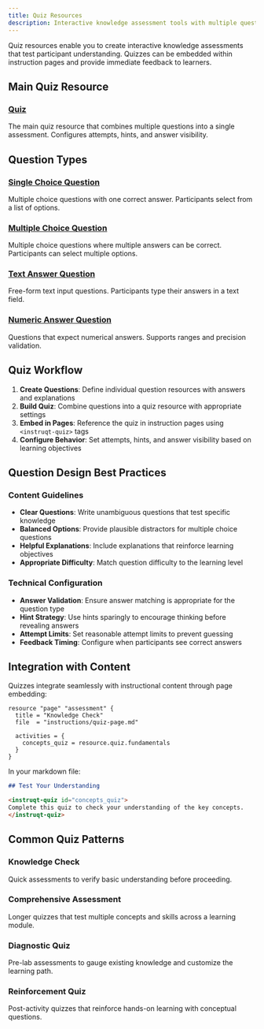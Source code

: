 ```yaml
---
title: Quiz Resources  
description: Interactive knowledge assessment tools with multiple question types
---
```


Quiz resources enable you to create interactive knowledge assessments that test participant understanding. Quizzes can be embedded within instruction pages and provide immediate feedback to learners.

## Main Quiz Resource

### [Quiz](./quiz.md)
The main quiz resource that combines multiple questions into a single assessment. Configures attempts, hints, and answer visibility.

## Question Types

### [Single Choice Question](./singlechoicequestion.md)
Multiple choice questions with one correct answer. Participants select from a list of options.

### [Multiple Choice Question](./multiplechoicequestion.md)  
Multiple choice questions where multiple answers can be correct. Participants can select multiple options.

### [Text Answer Question](./textanswerquestion.md)
Free-form text input questions. Participants type their answers in a text field.

### [Numeric Answer Question](./numericanswerquestion.md)
Questions that expect numerical answers. Supports ranges and precision validation.

## Quiz Workflow

1. **Create Questions**: Define individual question resources with answers and explanations
2. **Build Quiz**: Combine questions into a quiz resource with appropriate settings
3. **Embed in Pages**: Reference the quiz in instruction pages using `<instruqt-quiz>` tags
4. **Configure Behavior**: Set attempts, hints, and answer visibility based on learning objectives

## Question Design Best Practices

### Content Guidelines
- **Clear Questions**: Write unambiguous questions that test specific knowledge
- **Balanced Options**: Provide plausible distractors for multiple choice questions
- **Helpful Explanations**: Include explanations that reinforce learning objectives
- **Appropriate Difficulty**: Match question difficulty to the learning level

### Technical Configuration
- **Answer Validation**: Ensure answer matching is appropriate for the question type
- **Hint Strategy**: Use hints sparingly to encourage thinking before revealing answers
- **Attempt Limits**: Set reasonable attempt limits to prevent guessing
- **Feedback Timing**: Configure when participants see correct answers

## Integration with Content

Quizzes integrate seamlessly with instructional content through page embedding:

```hcl
resource "page" "assessment" {
  title = "Knowledge Check"
  file  = "instructions/quiz-page.md"
  
  activities = {
    concepts_quiz = resource.quiz.fundamentals
  }
}
```

In your markdown file:
```markdown
## Test Your Understanding

<instruqt-quiz id="concepts_quiz">
Complete this quiz to check your understanding of the key concepts.
</instruqt-quiz>
```

## Common Quiz Patterns

### Knowledge Check
Quick assessments to verify basic understanding before proceeding.

### Comprehensive Assessment  
Longer quizzes that test multiple concepts and skills across a learning module.

### Diagnostic Quiz
Pre-lab assessments to gauge existing knowledge and customize the learning path.

### Reinforcement Quiz
Post-activity quizzes that reinforce hands-on learning with conceptual questions.